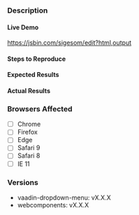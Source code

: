 ### Description
<!-- Example: Error thrown when calling `appendChild` on Vaadin element -->

#### Live Demo
<!-- jsBin starting point (fork and edit) -->
https://jsbin.com/sigesom/edit?html,output
<!-- ...or provide your own repro URL -->

#### Steps to Reproduce
<!--
Example:

1. Create `vaadin-dropdown-menu`
2. Append `vaadin-dropdown-menu` to document.body
3. Create `div`.
4. Append `div` to `vaadin-dropdown-menu`
-->


#### Expected Results
<!-- Example: No error is throw -->

#### Actual Results
<!-- Example: Error is thrown -->

### Browsers Affected
<!-- Check all that apply -->
- [ ] Chrome
- [ ] Firefox
- [ ] Edge
- [ ] Safari 9
- [ ] Safari 8
- [ ] IE 11

### Versions
<!--
`bower ls` or `npm ls` will show the version of webcomponents.js or webcomponents-lite.js
-->
- vaadin-dropdown-menu: vX.X.X
- webcomponents: vX.X.X 
